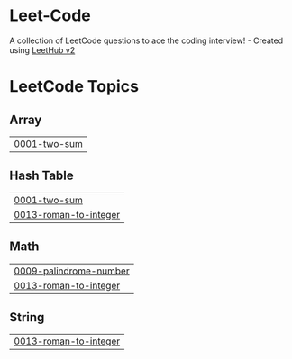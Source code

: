 # Leet-Code
A collection of LeetCode questions to ace the coding interview! - Created using [LeetHub v2](https://github.com/arunbhardwaj/LeetHub-2.0)

<!---LeetCode Topics Start-->
# LeetCode Topics
## Array
|  |
| ------- |
| [0001-two-sum](https://github.com/YasirY-ux/Leet-Code/tree/master/0001-two-sum) |
## Hash Table
|  |
| ------- |
| [0001-two-sum](https://github.com/YasirY-ux/Leet-Code/tree/master/0001-two-sum) |
| [0013-roman-to-integer](https://github.com/YasirY-ux/Leet-Code/tree/master/0013-roman-to-integer) |
## Math
|  |
| ------- |
| [0009-palindrome-number](https://github.com/YasirY-ux/Leet-Code/tree/master/0009-palindrome-number) |
| [0013-roman-to-integer](https://github.com/YasirY-ux/Leet-Code/tree/master/0013-roman-to-integer) |
## String
|  |
| ------- |
| [0013-roman-to-integer](https://github.com/YasirY-ux/Leet-Code/tree/master/0013-roman-to-integer) |
<!---LeetCode Topics End-->